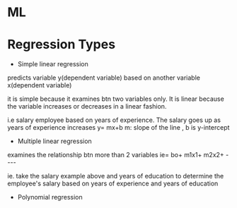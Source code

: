 # ML

# Regression Types

- Simple linear regression 

predicts variable y(dependent variable) based on another variable x(dependent variable)

it is  simple because it examines  btn two variables only. It is linear because the variable increases or decreases in a linear fashion.

i.e salary employee  based on  years of experience. The salary goes up as years of experience increases 
  y= mx+b        m: slope of the line , b is y-intercept
  
  - Multiple linear regression 
  
  examines the relationship btn more than 2 variables ie=  bo+ m1x1+ m2x2+ ----
  
  ie. take the salary example above and years of education to determine the employee's salary based on years of experience and years of education
  
  - Polynomial regression
  
  
  
  


